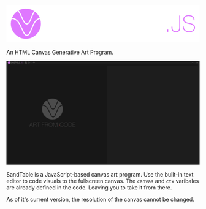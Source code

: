 ![logo](Assets/Logo.png)

An HTML Canvas Generative Art Program.

![image](Assets/Screenshot.png)

SandTable is a JavaScript-based canvas art program. Use the built-in text editor to code visuals to the fullscreen canvas. The ```canvas``` and ```ctx``` varibales are already defined in the code. Leaving you to take it from there.

As of it's current version, the resolution of the canvas cannot be changed.
